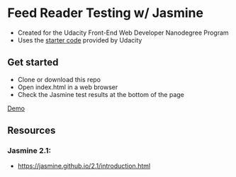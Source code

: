 # Feed Reader Testing w/ Jasmine

* Created for the Udacity Front-End Web Developer Nanodegree Program
* Uses the [starter code](http://github.com/udacity/frontend-nanodegree-feedreader) provided by Udacity

## Get started

* Clone or download this repo
* Open index.html in a web browser
* Check the Jasmine test results at the bottom of the page

[Demo](https://popshift.net/feedreader/)

## Resources

### Jasmine 2.1:
* <https://jasmine.github.io/2.1/introduction.html>